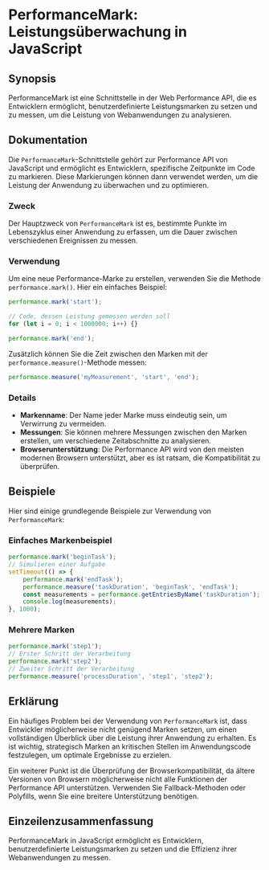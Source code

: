 <!--
Meta Description: # PerformanceMark: Leistungsüberwachung in JavaScript ## Synopsis PerformanceMark ist eine Schnittstelle in der Web Performance API, die es Entwickler...
Meta Keywords: performance, die, der, performancemark, javascript
-->

# PerformanceMark: Leistungsüberwachung in JavaScript 

## Synopsis
PerformanceMark ist eine Schnittstelle in der Web Performance API, die es Entwicklern ermöglicht, benutzerdefinierte Leistungsmarken zu setzen und zu messen, um die Leistung von Webanwendungen zu analysieren.

## Dokumentation
Die `PerformanceMark`-Schnittstelle gehört zur Performance API von JavaScript und ermöglicht es Entwicklern, spezifische Zeitpunkte im Code zu markieren. Diese Markierungen können dann verwendet werden, um die Leistung der Anwendung zu überwachen und zu optimieren. 

### Zweck
Der Hauptzweck von `PerformanceMark` ist es, bestimmte Punkte im Lebenszyklus einer Anwendung zu erfassen, um die Dauer zwischen verschiedenen Ereignissen zu messen.

### Verwendung
Um eine neue Performance-Marke zu erstellen, verwenden Sie die Methode `performance.mark()`. Hier ein einfaches Beispiel:

```javascript
performance.mark('start');

// Code, dessen Leistung gemessen werden soll
for (let i = 0; i < 1000000; i++) {}

performance.mark('end');
```

Zusätzlich können Sie die Zeit zwischen den Marken mit der `performance.measure()`-Methode messen:

```javascript
performance.measure('myMeasurement', 'start', 'end');
```

### Details
- **Markenname**: Der Name jeder Marke muss eindeutig sein, um Verwirrung zu vermeiden.
- **Messungen**: Sie können mehrere Messungen zwischen den Marken erstellen, um verschiedene Zeitabschnitte zu analysieren.
- **Browserunterstützung**: Die Performance API wird von den meisten modernen Browsern unterstützt, aber es ist ratsam, die Kompatibilität zu überprüfen.

## Beispiele
Hier sind einige grundlegende Beispiele zur Verwendung von `PerformanceMark`:

### Einfaches Markenbeispiel
```javascript
performance.mark('beginTask');
// Simulieren einer Aufgabe
setTimeout(() => {
    performance.mark('endTask');
    performance.measure('taskDuration', 'beginTask', 'endTask');
    const measurements = performance.getEntriesByName('taskDuration');
    console.log(measurements);
}, 1000);
```

### Mehrere Marken
```javascript
performance.mark('step1');
// Erster Schritt der Verarbeitung
performance.mark('step2');
// Zweiter Schritt der Verarbeitung
performance.measure('processDuration', 'step1', 'step2');
```

## Erklärung
Ein häufiges Problem bei der Verwendung von `PerformanceMark` ist, dass Entwickler möglicherweise nicht genügend Marken setzen, um einen vollständigen Überblick über die Leistung ihrer Anwendung zu erhalten. Es ist wichtig, strategisch Marken an kritischen Stellen im Anwendungscode festzulegen, um optimale Ergebnisse zu erzielen.

Ein weiterer Punkt ist die Überprüfung der Browserkompatibilität, da ältere Versionen von Browsern möglicherweise nicht alle Funktionen der Performance API unterstützen. Verwenden Sie Fallback-Methoden oder Polyfills, wenn Sie eine breitere Unterstützung benötigen.

## Einzeilenzusammenfassung
PerformanceMark in JavaScript ermöglicht es Entwicklern, benutzerdefinierte Leistungsmarken zu setzen und die Effizienz ihrer Webanwendungen zu messen.
